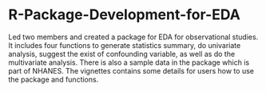 # R-Package-Development-for-EDA
Led two members and created a package for EDA for observational studies. It includes four functions to generate statistics summary, do univariate analysis, suggest the exist of confounding variable, as well as do the multivariate analysis. There is also a sample data in the package which is part of NHANES. The vignettes contains some details for users how to use the package and functions.
